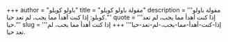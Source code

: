 +++
author = "باولو كويلو"
title = "مقولة باولو كويلو"
description = '''مقولة باولو كويلو: إذا كنت أهدأ مما يجب، لم تعد حيا.'''
quote = '''إذا كنت أهدأ مما يجب، لم تعد حيا.'''
slug = '''إذا-كنت-أهدأ-مما-يجب،-لم-تعد-حيا'''
+++
إذا كنت أهدأ مما يجب، لم تعد حيا.
